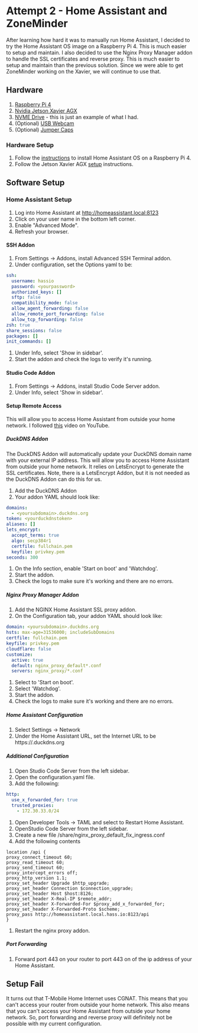 # Attempt 2 - Home Assistant and ZoneMinder

After learning how hard it was to manually run Home Assistant, I decided to try the Home Assistant OS image on a Raspberry Pi 4.  This is much easier to setup and maintain.  I also decided to use the Nginx Proxy Manager addon to handle the SSL certificates and reverse proxy.  This is much easier to setup and maintain than the previous solution.  Since we were able to get ZoneMinder working on the Xavier, we will continue to use that.

## Hardware
1. [Raspberry Pi 4](https://www.amazon.com/Raspberry-Pi-Computer-Suitable-Workstation/dp/B0899VXM8F)
1. [Nvidia Jetson Xavier AGX](https://developer.nvidia.com/embedded/jetson-agx-xavier-developer-kit)
1. [NVME Drive](https://www.amazon.com/gp/product/B08GL575DB/ref=ppx_yo_dt_b_search_asin_title?ie=UTF8&th=1) - this is just an example of what I had.
1. (Optional) [USB Webcam](https://www.amazon.com/WEDOKING-Microphone-Streaming-Computer-Portable/dp/B08HZ5GNF9) 
1. (Optional) [Jumper Caps](https://www.amazon.com/dp/B077957RN7?psc=1&ref=ppx_yo2ov_dt_b_product_details)

### Hardware Setup

1. Follow the [instructions](https://www.home-assistant.io/installation/raspberrypi) to install Home Assistant OS on a Raspberry Pi 4.
1. Follow the Jetson Xavier AGX [setup](/Nvidia%20Jetson%20Xavier%20AGX.md) instructions.

## Software Setup

### Home Assistant Setup

1. Log into Home Assistant at http://homeassistant.local:8123
1. Click on your user name in the bottom left corner.
1. Enable "Advanced Mode".
1. Refresh your browser.

#### SSH Addon

1. From Settings -> Addons, install Advanced SSH Terminal addon.
1. Under configuration, set the Options yaml to be:
```yaml
ssh:
  username: hassio
  password: <yourpassword>
  authorized_keys: []
  sftp: false
  compatibility_mode: false
  allow_agent_forwarding: false
  allow_remote_port_forwarding: false
  allow_tcp_forwarding: false
zsh: true
share_sessions: false
packages: []
init_commands: []
```
1. Under Info, select 'Show in sidebar'.
1. Start the addon and check the logs to verify it's running.

#### Studio Code Addon

1. From Settings -> Addons, install Studio Code Server addon.
1. Under Info, select 'Show in sidebar'.


#### Setup Remote Access

This will allow you to access Home Assistant from outside your home network.  I followed [this](https://www.youtube.com/watch?v=kmiJ_OjbeGg) video on YouTube.

##### DuckDNS Addon

The DuckDNS Addon will automatically update your DuckDNS domain name with your external IP address.  This will allow you to access Home Assistant from outside your home network.  It relies on LetsEncrypt to generate the SSL certificates.  Note, there is a LetsEncrypt Addon, but it is not needed as the DuckDNS Addon can do this for us.

1. Add the DuckDNS Addon
1. Your addon YAML should look like:
```yaml
domains:
  - <yoursubdomain>.duckdns.org
token: <yourduckdnstoken>
aliases: []
lets_encrypt:
  accept_terms: true
  algo: secp384r1
  certfile: fullchain.pem
  keyfile: privkey.pem
seconds: 300
```
1. On the Info section, enable 'Start on boot' and 'Watchdog'.
1. Start the addon.
1. Check the logs to make sure it's working and there are no errors.

##### Nginx Proxy Manager Addon

1. Add the NGINX Home Assistant SSL proxy addon.
1. On the Configuration tab, your addon YAML should look like:
```yaml
domain: <yoursubdomain>.duckdns.org
hsts: max-age=31536000; includeSubDomains
certfile: fullchain.pem
keyfile: privkey.pem
cloudflare: false
customize:
  active: true
  default: nginx_proxy_default*.conf
  servers: nginx_proxy/*.conf
```
1. Select to 'Start on boot'.
1. Select 'Watchdog'.
1. Start the addon.
1. Check the logs to make sure it's working and there are no errors.

##### Home Assistant Configuration

1. Select Settings -> Network
1. Under the Home Assistant URL, set the Internet URL to be https://<yoursubdomain>.duckdns.org

##### Additional Configuration

1. Open Studio Code Server from the left sidebar.
1. Open the configuration.yaml file.
1. Add the following:
```yaml
http:
  use_x_forwarded_for: true
  trusted_proxies:
    - 172.30.33.0/24
```
1. Open Developer Tools -> TAML and select to Restart Home Assistant.
1. OpenStudio Code Server from the left sidebar.
1. Create a new file /share/nginx_proxy_default_fix_ingress.conf
1. Add the following contents
```nginx
location /api {
proxy_connect_timeout 60;
proxy_read_timeout 60;
proxy_send_timeout 60;
proxy_intercept_errors off;
proxy_http_version 1.1;
proxy_set_header Upgrade $http_upgrade;
proxy_set_header Connection $connection_upgrade;
proxy_set_header Host $host:8126;
proxy_set_header X-Real-IP $remote_addr;
proxy_set_header X-Forwarded-For $proxy_add_x_forwarded_for;
proxy_set_header X-Forwarded-Proto $scheme;
proxy_pass http://homeassistant.local.hass.io:8123/api
}
```
1. Restart the nginx proxy addon.

##### Port Forwarding

1. Forward port 443 on your router to port 443 on of the ip address of your Home Assistant.

## Setup Fail

It turns out that T-Mobile Home Internet uses CGNAT.  This means that you can't access your router from outside your home network.  This also means that you can't access your Home Assistant from outside your home network.  So, port forwarding and reverse proxy will definitely not be possible with my current configuration.


